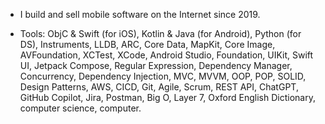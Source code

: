 * I build and sell mobile software on the Internet since 2019.

* Tools: ObjC & Swift (for iOS), Kotlin & Java (for Android), Python (for DS), Instruments, LLDB, ARC, Core Data, MapKit, Core Image, AVFoundation, XCTest, XCode, Android Studio, Foundation, UIKit, Swift UI, Jetpack Compose, Regular Expression, Dependency Manager, Concurrency, Dependency Injection, MVC, MVVM, OOP, POP, SOLID, Design Patterns, AWS, CICD, Git, Agile, Scrum, REST API, ChatGPT, GitHub Copilot, Jira, Postman, Big O, Layer 7, Oxford English Dictionary, computer science, computer.

